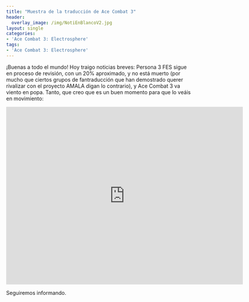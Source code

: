 ```yaml
---
title: "Muestra de la traducción de Ace Combat 3"
header:
  overlay_image: /img/NotiEnBlancoV2.jpg
layout: single
categories:
- 'Ace Combat 3: Electrosphere'
tags:
- 'Ace Combat 3: Electrosphere'
---
```


¡Buenas a todo el mundo! Hoy traigo noticias breves: Persona 3 FES sigue en proceso de revisión, con un 20% aproximado, y no está muerto (por mucho que ciertos 
grupos de fantraducción que han demostrado querer rivalizar con el proyecto AMALA digan lo contrario), y Ace Combat 3 va viento en popa. Tanto, que creo que es 
un buen momento para que lo veáis en movimiento:

<iframe width="640" height="480" src="https://www.youtube-nocookie.com/embed/dR_7OM-ZWsw" frameborder="0" allow="accelerometer; autoplay; encrypted-media; gyroscope; picture-in-picture" allowfullscreen></iframe>

Seguiremos informando.